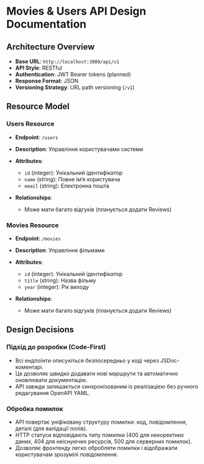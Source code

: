 # Movies & Users API Design Documentation

## Architecture Overview

* **Base URL**: `http://localhost:3000/api/v1`
* **API Style**: RESTful
* **Authentication**: JWT Bearer tokens (planned)
* **Response Format**: JSON
* **Versioning Strategy**: URL path versioning (`/v1`)

## Resource Model

### Users Resource

* **Endpoint**: `/users`
* **Description**: Управління користувачами системи
* **Attributes**:

  * `id` (integer): Унікальний ідентифікатор
  * `name` (string): Повне ім’я користувача
  * `email` (string): Електронна пошта
* **Relationships**:

  * Може мати багато відгуків (планується додати Reviews)

### Movies Resource

* **Endpoint**: `/movies`
* **Description**: Управління фільмами
* **Attributes**:

  * `id` (integer): Унікальний ідентифікатор
  * `title` (string): Назва фільму
  * `year` (integer): Рік виходу
* **Relationships**:

  * Може мати багато відгуків (планується додати Reviews)

## Design Decisions

### Підхід до розробки (Code-First)

* Всі ендпоїнти описуються безпосередньо у коді через JSDoc-коментарі.
* Це дозволяє швидко додавати нові маршрути та автоматично оновлювати документацію.
* API завжди залишається синхронізованим із реалізацією без ручного редагування OpenAPI YAML.

### Обробка помилок

* API повертає уніфіковану структуру помилки: код, повідомлення, деталі (для валідації полів).
* HTTP статуси відповідають типу помилки (400 для некоректних даних, 404 для неіснуючих ресурсів, 500 для серверних помилок).
* Дозволяє фронтенду легко обробляти помилки і відображати користувачам зрозумілі повідомлення.

